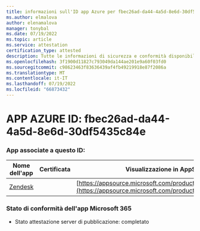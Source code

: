 ```yaml
---
title: informazioni sull'ID app Azure per fbec26ad-da44-4a5d-8e6d-30df5435c84e
ms.author: elmalova
author: elenamalova
manager: tonybal
ms.date: 07/19/2022
ms.topic: article
ms.service: attestation
certification_type: attested
description: Tutte le informazioni di sicurezza e conformità disponibili per fbec26ad-da44-4a5d-8e6d-30df5435c84e.
ms.openlocfilehash: 3f1900d11827c793049da144ae201e9a60f03fd0
ms.sourcegitcommit: c98623463f83636439af4fb49219918e87f2086a
ms.translationtype: MT
ms.contentlocale: it-IT
ms.lasthandoff: 07/19/2022
ms.locfileid: "66873432"
---
```

# <a name="azure-app-id-fbec26ad-da44-4a5d-8e6d-30df5435c84e"></a>APP AZURE ID: fbec26ad-da44-4a5d-8e6d-30df5435c84e


### <a name="apps-associated-with-this-id"></a>App associate a questo ID:
| **Nome dell'app** | **Certificata** | **Visualizzazione in AppSource** |
|--------------|---------------|-----------------------|
| [Zendesk](../forward/WA200003782.md) |  | [https://appsource.microsoft.com/product/office/WA200003782](https://appsource.microsoft.com/product/office/WA200003782) |

### <a name="microsoft-365-app-compliance-status"></a>Stato di conformità dell'app Microsoft 365
- Stato attestazione server di pubblicazione: completato
